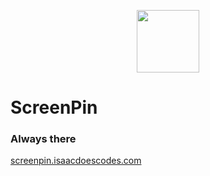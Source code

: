 <p align="center">
<img src="https://github.com/isaacdoescodes/screenpin/blob/main/icon.png?raw=true" width="100"/>

# ScreenPin
### Always there
[screenpin.isaacdoescodes.com](https://screenpin.isaacdoescodes.com)
  </p>
